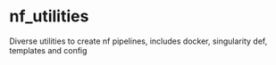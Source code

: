 # nf_utilities
Diverse utilities to create nf pipelines, includes docker, singularity def, templates and config 
